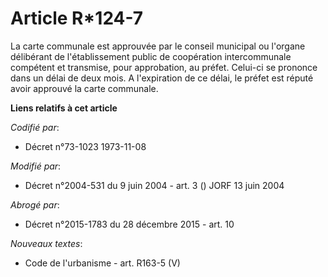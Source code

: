 # Article R*124-7

La carte communale est approuvée par le conseil municipal ou l'organe délibérant de l'établissement public de coopération
intercommunale compétent et transmise, pour approbation, au préfet. Celui-ci se prononce dans un délai de deux mois. A
l'expiration de ce délai, le préfet est réputé avoir approuvé la carte communale.

**Liens relatifs à cet article**

_Codifié par_:

  - Décret n°73-1023 1973-11-08

_Modifié par_:

  - Décret n°2004-531 du 9 juin 2004 - art. 3 () JORF 13 juin 2004

_Abrogé par_:

  - Décret n°2015-1783 du 28 décembre 2015 - art. 10

_Nouveaux textes_:

  - Code de l'urbanisme - art. R163-5 (V)
